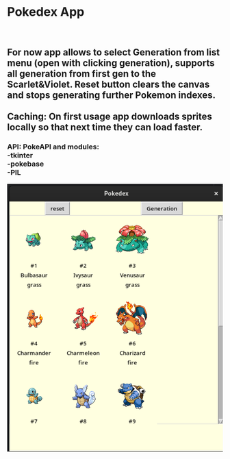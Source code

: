<h1>Pokedex App</h1><br>
<h2>For now app allows to select Generation from list menu (open with clicking generation),
supports all generation from first gen to the Scarlet&Violet.
Reset button clears the canvas and stops generating further Pokemon indexes.<br><br>
Caching: On first usage app downloads sprites locally so that next time they can load faster.</h2>
<h3>API: PokeAPI and modules:<br>
-tkinter<br>
-pokebase<br>
-PIL<br>
</h3>
<img src="readmeImages/img_1.png"/>
